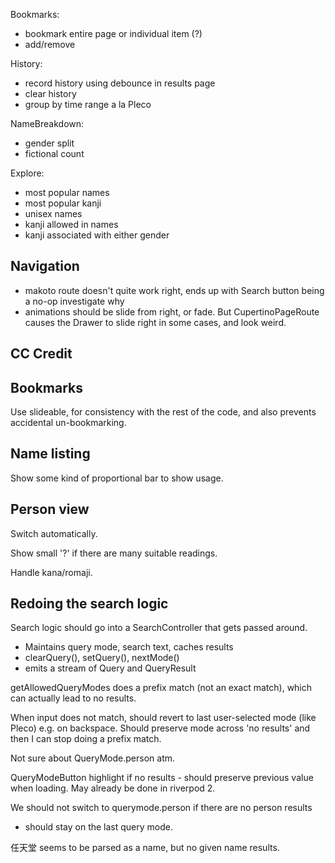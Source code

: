 Bookmarks:
 - bookmark entire page or individual item (?)
 - add/remove

History:
 - record history using debounce in results page
 - clear history
 - group by time range a la Pleco

NameBreakdown:
 - gender split
 - fictional count

Explore:
 - most popular names
 - most popular kanji
 - unisex names
 - kanji allowed in names
 - kanji associated with either gender

## Navigation

 - makoto route doesn't quite work right, ends up with Search button being a no-op
   investigate why
 - animations should be slide from right, or fade. But CupertinoPageRoute causes
   the Drawer to slide right in some cases, and look weird.

## CC Credit


## Bookmarks

Use slideable, for consistency with the rest of the code,
and also prevents accidental un-bookmarking.

## Name listing

Show some kind of proportional bar to show usage.

## Person view

Switch automatically.

Show small '?' if there are many suitable readings.

Handle kana/romaji.

## Redoing the search logic

Search logic should go into a SearchController that gets passed around.
 - Maintains query mode, search text, caches results
 - clearQuery(), setQuery(), nextMode()
 - emits a stream of Query and QueryResult

getAllowedQueryModes does a prefix match (not an exact match), which
can actually lead to no results.

When input does not match, should revert to last user-selected mode
(like Pleco) e.g. on backspace. Should preserve mode across 'no results'
and then I can stop doing a prefix match.

Not sure about QueryMode.person atm.

QueryModeButton highlight if no results - should preserve previous value
when loading. May already be done in riverpod 2.

We should not switch to querymode.person if there are no person results
 - should stay on the last query mode.

任天堂 seems to be parsed as a name, but no given name results.